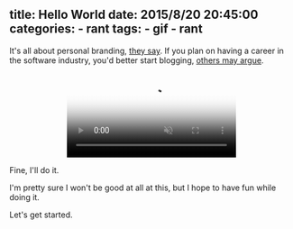 title: Hello World
date: 2015/8/20 20:45:00
categories:
    - rant
tags:
    - gif
    - rant
---
It's all about personal branding, [they say](http://chase-seibert.github.io/blog/2014/08/01/why-blogging.html). If you plan on having a career in the software industry, you'd better start blogging, [others may argue](http://emptysqua.re/blog/write-an-excellent-programming-blog/). 

<center>
    <video autoplay="" loop="" muted="" poster="https://v.gon.al/fineilldoit.jpg">
        <source type="video/webm" src="https://v.gon.al/fineilldoit.webm">
        <source type="video/mp4" src="https://v.gon.al/fineilldoit.mp4">
        <img src="https://v.gon.al/fineilldoit.gif" alt="Fine I'll do it" />
    </video>
</center>

Fine, I'll do it.

I'm pretty sure I won't be good at all at this, but I hope to have fun while doing it.

Let's get started.
